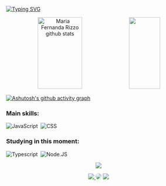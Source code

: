 


[![Typing SVG](https://readme-typing-svg.herokuapp.com/?color=ff91a4&size=35&center=true&vCenter=true&width=1000&lines=Be+Welcome!+:%29)](https://git.io/typing-svg)

  
  
 <div align="center">   
   <img width="49%" height="195px" src="https://github-readme-stats.vercel.app/api?username=mfcstt&show_icons=true&count_private=true&hide_border=true&title_color=ff91a4&icon_color=ff91a4&text_color=c9d1d9&bg_color=0d1117" alt="Maria Fernanda Rizzo github stats" />  
   <img width="41%" height="195px" src="https://github-readme-stats.vercel.app/api/top-langs/?username=mfcstt&layout=compact&hide_border=true&title_color=ff91a4&text_color=ff91a4&bg_color=0d1117" /> 
 </div>


[![Ashutosh's github activity graph](https://github-readme-activity-graph.vercel.app/graph?username=mfcstt&bg_color=0d1117&color=b13583&line=b13583&point=ff9494&area=true&hide_border=true)](https://github.com/ashutosh00710/github-readme-activity-graph)


### Main skills: 
 ![JavaScript](https://img.shields.io/badge/-JavaScript-0D1117?style=for-the-badge&logo=javascript&labelColor=0D1117)&nbsp; 
 ![CSS](https://img.shields.io/badge/-CSS-0D1117?style=for-the-badge&logo=CSS3&logoColor=1572B6&labelColor=0D1117)&nbsp;

### Studying in this moment:
 ![Typescript](https://img.shields.io/badge/-JavaScript-0D1117?style=for-the-badge&logo=javascript&labelColor=0D1117&textColor=0D1117)&nbsp; 
 ![Node.JS](https://img.shields.io/badge/-Node.JS-0D1117?style=for-the-badge&logo=node.js&labelColor=0D1117&textColor=0D1117)&nbsp;



<p align="center"> 
   <img src="https://github-profile-trophy.vercel.app/?username=mfcstt&theme=dracula&row=2&no-bg=true&column=3&margin-w=15&margin-h=15" /> 
 </p> 





<div align="center">  
 <a href="https://instagram.com/mfcstt" target="_blank"><img src="https://img.shields.io/badge/-Instagram-%23E4405F?style=for-the-badge&logo=instagram&logoColor=white"</a> 
 <a href="https://www.linkedin.com/in/maria-fernanda-8442841b5 " target="_blank"><img src="https://img.shields.io/badge/-LinkedIn-%230077B5?style=for-the-badge&logo=linkedin&logoColor=white" style="border-radius: 30px" target="_blank"></a> 
<a href = "mahcosta54@gmail.com"> <img src="https://img.shields.io/badge/-Gmail-%23333?style=for-the-badge&logo=gmail&logoColor=white" target="_blank"></a>








